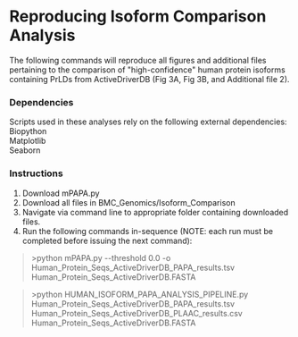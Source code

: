 
# Reproducing Isoform Comparison Analysis

The following commands will reproduce all figures and additional files pertaining to the comparison of "high-confidence" human protein isoforms containing PrLDs from ActiveDriverDB (Fig 3A, Fig 3B, and Additional file 2).

### Dependencies
Scripts used in these analyses rely on the following external dependencies:\
Biopython\
Matplotlib\
Seaborn

### Instructions
1. Download mPAPA.py
2. Download all files in BMC_Genomics/Isoform_Comparison
3. Navigate via command line to appropriate folder containing downloaded files.
4. Run the following commands in-sequence (NOTE: each run must be completed before issuing the next command):

>\>python mPAPA.py --threshold 0.0 -o Human_Protein_Seqs_ActiveDriverDB_PAPA_results.tsv Human_Protein_Seqs_ActiveDriverDB.FASTA

>\>python HUMAN_ISOFORM_PAPA_ANALYSIS_PIPELINE.py Human_Protein_Seqs_ActiveDriverDB_PAPA_results.tsv Human_Protein_Seqs_ActiveDriverDB_PLAAC_results.csv Human_Protein_Seqs_ActiveDriverDB.FASTA
